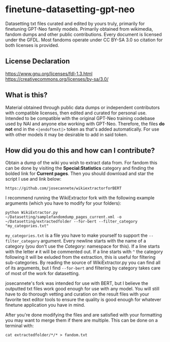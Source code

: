 # finetune-datasetting-gpt-neo
Datasetting txt files curated and edited by yours truly, primarily for finetuning GPT-Neo family models. Primarily obtained from wikimedia, fandom dumps and other public contributions. Every document is licensed under the GFDL. Most fandoms operate under CC BY-SA 3.0 so citation for both licenses is provided.  

## License Declaration
https://www.gnu.org/licenses/fdl-1.3.html  
https://creativecommons.org/licenses/by-sa/3.0/

## What is this?
Material obtained through public data dumps or independent contributors with compatible licenses, then edited and curated for personal use. Intended to be compatible with the original GPT-Neo training codebase used by NAI and anyone else working with GPT-Neo. Therefore, the files **do not** end in the `<|endoftext|>` token as that's added automatically. For use with other models it may be desirable to add in said token.

## How did you do this and how can I contribute?
Obtain a dump of the wiki you wish to extract data from. For fandom this can be done by visiting the **Special:Statistics** category and finding the bolded link for **Current pages**. Then you should download and star the script I use and link below:  
```
https://github.com/josecannete/wikiextractorforBERT
```
I recommend running the WikiExtractor fork with the following example arguments (which you have to modify for your folders):  
```
python WikiExtractor.py ~/Datasetting/samplefandomdump_pages_current.xml -o ~/Datasetting/extractedfolder --for-bert --filter_category "my_categories.txt"
```
`my_categories.txt` is a file you have to make yourself to support the `--filter_category` argument. Every newline starts with the name of a category (you don't use the *Category:* namespace for this). If a line starts with the letter `#` it will be commented out. If a line starts with `^` the category following it will be exluded from the extraction, this is useful for filtering sub-categories. By reading the source of WikiExtractor.py you can find all of its arguments, but I find `--for-bert` and filtering by category takes care of most of the work for datasetting.

josecannete's fork was intended for use with BERT, but I believe the outputted txt files work good enough for use with any model. You will still have to do thorough vetting and curation on the result files with your favorite text editor tools to ensure the quality is good enough for whatever finetune application you have in mind.  

After you're done modifying the files and are satisfied with your formatting you may want to merge them if there are multiple. This can be done on a terminal with:  
```
cat extractedfolder/*/* > fandom.txt
```
